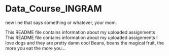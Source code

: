 # Data_Course_INGRAM

new line that says something or whatever, your mom.

This README file contains information about my uploaded assignments
This README file contains information about my uploaded assignments
I love dogs and they are pretty damn cool
Beans, beans the magical fruit, the more you eat the more you...
